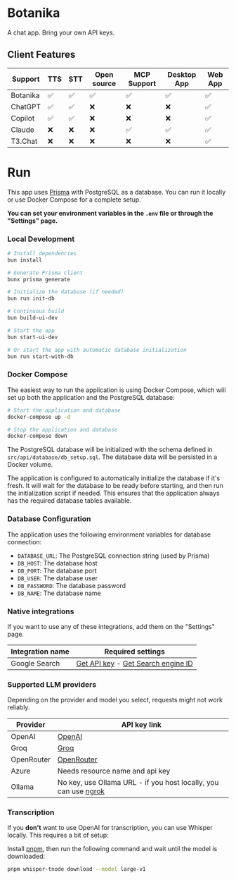 # Botanika

A chat app. Bring your own API keys.

## Client Features

| Support  | TTS | STT | Open source | MCP Support | Desktop App | Web App |
|----------|-----|-----|-------------|-------------|-------------|---------|
| Botanika | ✅   | ✅   | ✅           | ✅           | ✅           | ✅       |
| ChatGPT  | ✅   | ✅   | ❌           | ❌           | ❌           | ✅       |
| Copilot  | ✅   | ✅   | ❌           | ❌           | ❌           | ✅       |
| Claude   | ❌   | ❌   | ❌           | ✅           | ✅           | ✅       |
| T3.Chat  | ❌   | ❌   | ❌           | ❌           | ❌           | ✅       |

# Run

This app uses [Prisma](https://www.prisma.io/) with PostgreSQL as a database. You can run it locally or use Docker Compose for a complete setup.

**You can set your environment variables in the `.env` file or through the "Settings" page.**

### Local Development

```bash
# Install dependencies
bun install

# Generate Prisma client
bunx prisma generate

# Initialize the database (if needed)
bun run init-db

# Continuous build
bun build-ui-dev

# Start the app
bun start-ui-dev

# Or start the app with automatic database initialization
bun run start-with-db
```

### Docker Compose

The easiest way to run the application is using Docker Compose, which will set up both the application and the PostgreSQL database:

```bash
# Start the application and database
docker-compose up -d

# Stop the application and database
docker-compose down
```

The PostgreSQL database will be initialized with the schema defined in `src/api/database/db_setup.sql`. The database data will be persisted in a Docker volume.

The application is configured to automatically initialize the database if it's fresh. It will wait for the database to be ready before starting, and then run the initialization script if needed. This ensures that the application always has the required database tables available.

### Database Configuration

The application uses the following environment variables for database connection:

- `DATABASE_URL`: The PostgreSQL connection string (used by Prisma)
- `DB_HOST`: The database host
- `DB_PORT`: The database port
- `DB_USER`: The database user
- `DB_PASSWORD`: The database password
- `DB_NAME`: The database name

### Native integrations

If you want to use any of these integrations, add them on the "Settings" page.

| Integration name | Required settings                                                                                                                                     |
|------------------|-------------------------------------------------------------------------------------------------------------------------------------------------------|
| Google Search    | [Get API key](https://console.cloud.google.com/apis/dashboard) - [Get Search engine ID](https://programmablesearchengine.google.com/controlpanel/all) |

### Supported LLM providers

Depending on the provider and model you select, requests might not work reliably.

| Provider   | API key link                                                                          |
|------------|---------------------------------------------------------------------------------------|
| OpenAI     | [OpenAI](https://platform.openai.com/account/api-keys)                                |
| Groq       | [Groq](https://console.groq.com/keys)                                                 |
| OpenRouter | [OpenRouter](https://openrouter.ai/settings/keys)                                     |
| Azure      | Needs resource name and api key                                                       |
| Ollama     | No key, use Ollama URL - if you host locally, you can use [ngrok](https://ngrok.com/) |

### Transcription

If you **don't** want to use OpenAI for transcription, you can use Whisper locally. This requires a bit of setup:

Install [pnpm](https://pnpm.io/installation), then run the following command and wait until the model is downloaded:

```bash
pnpm whisper-tnode download --model large-v1
```
